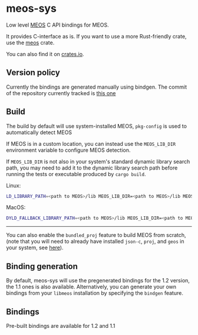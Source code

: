 # meos-sys

Low level [MEOS](https://libmeos.org/) C API bindings for MEOS.

It provides C-interface as is. If you want to use a more Rust-friendly crate,
use the [meos](https://github.com/MobilityDB/RustMEOS) crate.

You can also find it on [crates.io](https://crates.io/crates/meos).

## Version policy
Currently the bindings are generated manually using bindgen. The commit of the repository currently tracked is [this one](https://github.com/MobilityDB/MobilityDB/tree/226bfec72644031f66d77eb09093d71c76efd97f)

## Build

The build by default will use system-installed MEOS, `pkg-config` is used to automatically detect MEOS

If MEOS is in a custom location, you can instead use the `MEOS_LIB_DIR` environment variable to
configure MEOS detection.

If `MEOS_LIB_DIR` is not also in your system's standard dynamic library search
path, you may need to add it to the dynamic library search path before
running the tests or executable produced by `cargo build`.

Linux:

```bash
LD_LIBRARY_PATH=<path to MEOS>/lib MEOS_LIB_DIR=<path to MEOS>/lib MEOS_VERSION=<version> cargo test

```

MacOS:

```bash
DYLD_FALLBACK_LIBRARY_PATH=<path to MEOS>/lib MEOS_LIB_DIR=<path to MEOS>/lib MEOS_VERSION=<version> cargo test

```

---

You can also enable the `bundled_proj` feature to build MEOS from scratch, (note that you will need to already have installed `json-c`, `proj`, and `geos` in your system, see [here](https://github.com/MobilityDB/MobilityDB/?tab=readme-ov-file#requirements)).

## Binding generation
By default, meos-sys will use the pregenerated bindings for the 1.2 version, the 1.1 ones is also available. Alternatively, you can generate your own bindings from your `libmeos` installation by specifying the `bindgen` feature.

## Bindings

Pre-built bindings are available for 1.2 and 1.1